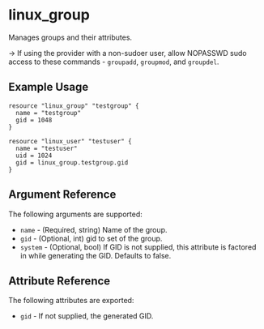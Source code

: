 # linux_group

Manages groups and their attributes.

-> If using the provider with a non-sudoer user, allow NOPASSWD sudo access to these commands - `groupadd`, `groupmod`, and `groupdel`.

## Example Usage

```hcl
resource "linux_group" "testgroup" {
  name = "testgroup"
  gid = 1048
}

resource "linux_user" "testuser" {
  name = "testuser"
  uid = 1024
  gid = linux_group.testgroup.gid
}
```

## Argument Reference

The following arguments are supported:

- `name` - (Required, string) Name of the group.
- `gid` - (Optional, int) gid to set of the group.
- `system` - (Optional, bool) If GID is not supplied, this attribute is factored in while generating the GID. Defaults to false.

## Attribute Reference

The following attributes are exported:

- `gid` - If not supplied, the generated GID.